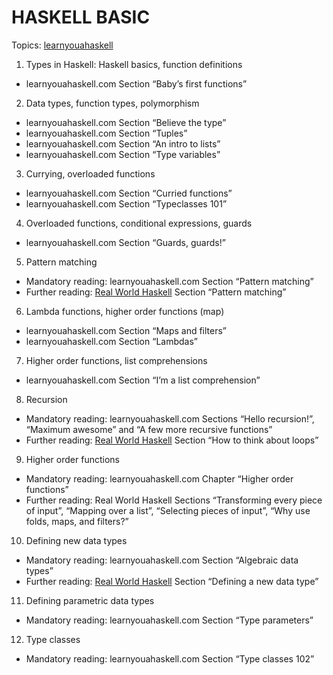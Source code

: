 # HASKELL BASIC

Topics: [learnyouahaskell](http://learnyouahaskell.com/chapters)
1. Types in Haskell: Haskell basics, function definitions
- learnyouahaskell.com Section “Baby’s first functions”

2. Data types, function types, polymorphism
- learnyouahaskell.com Section “Believe the type”
- learnyouahaskell.com Section “Tuples”
- learnyouahaskell.com Section “An intro to lists”
- learnyouahaskell.com Section “Type variables”

3. Currying, overloaded functions
- learnyouahaskell.com Section “Curried functions”
- learnyouahaskell.com Section “Typeclasses 101”

4. Overloaded functions, conditional expressions, guards
- learnyouahaskell.com Section “Guards, guards!”

5. Pattern matching
- Mandatory reading: learnyouahaskell.com Section “Pattern matching”
- Further reading: [Real World Haskell](http://book.realworldhaskell.org/read/defining-types-streamlining-functions.html#deftypes.pattern) Section “Pattern matching”

6. Lambda functions, higher order functions (map)
- learnyouahaskell.com Section “Maps and filters”
- learnyouahaskell.com Section “Lambdas”

7. Higher order functions, list comprehensions
- learnyouahaskell.com Section “I’m a list comprehension”

8. Recursion
- Mandatory reading: learnyouahaskell.com Sections “Hello recursion!”, “Maximum awesome” and “A few more recursive functions”
- Further reading: [Real World Haskell](http://book.realworldhaskell.org/read/functional-programming.html) Section “How to think about loops”

9. Higher order functions
- Mandatory reading: learnyouahaskell.com Chapter “Higher order functions”
- Further reading: Real World Haskell Sections “Transforming every piece of input”, “Mapping over a list”, “Selecting pieces of input”, “Why use folds, maps, and filters?”

10. Defining new data types
- Mandatory reading: learnyouahaskell.com Section “Algebraic data types”
- Further reading: [Real World Haskell](http://book.realworldhaskell.org/read/defining-types-streamlining-functions.html) Section “Defining a new data type”

11. Defining parametric data types
- Mandatory reading: learnyouahaskell.com Section “Type parameters”

12. Type classes
- Mandatory reading: learnyouahaskell.com Section “Type classes 102”
